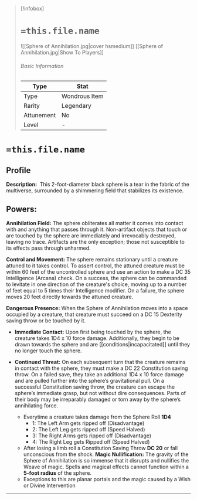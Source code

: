 > [!infobox]
> # `=this.file.name`
> ![[Sphere of Annihilation.jpg|cover hsmedium]]
> [[Sphere of Annihilation.jpg|Show To Players]]
> ###### Basic Information
> Type |  Stat |
> ---|---|
> Type | Wondrous Item |
> Rarity | Legendary |
> Attunement | No |
> Level | - |

# `=this.file.name`
## Profile

**Description:** 
This 2-foot-diameter black sphere is a tear in the fabric of the multiverse, surrounded by a shimmering field that stabilizes its existence.
## Powers:
**Annihilation Field:** The sphere obliterates all matter it comes into contact with and anything that passes through it. Non-artifact objects that touch or are touched by the sphere are immediately and irrevocably destroyed, leaving no trace. Artifacts are the only exception; those not susceptible to its effects pass through unharmed.

**Control and Movement:** The sphere remains stationary until a creature attuned to it takes control. To assert control, the attuned creature must be within 60 feet of the uncontrolled sphere and use an action to make a DC 35 Intelligence (Arcana) check. On a success, the sphere can be commanded to levitate in one direction of the creature's choice, moving up to a number of feet equal to 5 times their Intelligence modifier. On a failure, the sphere moves 20 feet directly towards the attuned creature.

**Dangerous Presence:** When the Sphere of Annihilation moves into a space occupied by a creature, that creature must succeed on a DC 15 Dexterity saving throw or be touched by it.

- **Immediate Contact:** Upon first being touched by the sphere, the creature takes 1D4 x 10 force damage. Additionally, they begin to be drawn towards the sphere and are [[conditions|incapacitated]] until they no longer touch the sphere.
    
- **Continued Threat:** On each subsequent turn that the creature remains in contact with the sphere, they must make a DC 22 Constitution saving throw. On a failed save, they take an additional 1D4 x 10 force damage and are pulled further into the sphere’s gravitational pull. On a successful Constitution saving throw, the creature can escape the sphere’s immediate grasp, but not without dire consequences. Parts of their body may be irreparably damaged or torn away by the sphere’s annihilating force.
	- Everytime a creature takes damage from the Sphere Roll **1D4**
		- 1: The Left Arm gets ripped off (Disadvantage)
		- 2: The Left Leg gets ripped off (Speed Halved)
		- 3: The Right Arms gets ripped off (Disadvantage)
		- 4: The Right Leg gets Ripped off (Speed Halved)
	- After losing a limb roll a Constitution Saving Throw **DC 20** or fall unconscious from the shock.
**Magic Nullification:** The gravity of the Sphere of Annihilation is so immense that it disrupts and nullifies the Weave of magic. Spells and magical effects cannot function within a **5-foot radius** of the sphere.
	- Exceptions to this are planar portals and the magic caused by a Wish or Divine Intervention
---
